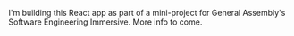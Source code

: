 I'm building this React app as part of a mini-project for General Assembly's Software Engineering Immersive. More info to come.